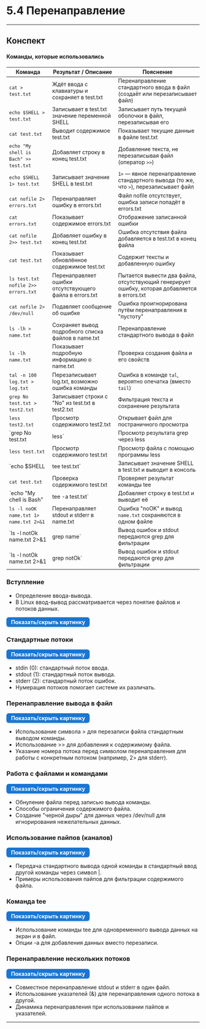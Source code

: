 # 5.4 Перенаправление

---
## Конспект

#### Команды, которые использовались

| Команда                              | Результат / Описание                            | Пояснение                                                                                     |
|-------------------------------------|------------------------------------------------|-----------------------------------------------------------------------------------------------|
| `cat > test.txt`                    | Ждёт ввода с клавиатуры и сохраняет в test.txt | Перенаправление стандартного ввода в файл (создаёт или перезаписывает файл)                   |
| `echo $SHELL > test.txt`            | Записывает в test.txt значение переменной SHELL | Записывает путь текущей оболочки в файл, перезаписывая его                                   |
| `cat test.txt`                      | Выводит содержимое test.txt                      | Показывает текущие данные в файле test.txt                                                   |
| `echo "My shell is Bach" >> test.txt` | Добавляет строку в конец test.txt               | Добавление текста, не перезаписывая файл (оператор `>>`)                                     |
| `echo $SHELL 1> test.txt`           | Записывает значение SHELL в test.txt            | `1>` — явное перенаправление стандартного вывода (то же, что `>`), перезаписывает файл       |
| `cat nofile 2> errors.txt`          | Перенаправляет ошибку в errors.txt               | Файл nofile отсутствует, ошибка записи попадёт в errors.txt                                  |
| `cat errors.txt`                    | Показывает содержимое errors.txt                  | Отображение записанной ошибки                                                                |
| `cat nofile 2>> test.txt`           | Добавляет ошибку в конец test.txt                  | Ошибка отсутствия файла добавляется в test.txt в конец файла                                 |
| `cat test.txt`                      | Показывает обновлённое содержимое test.txt         | Содержит тексты и добавленную ошибку                                                         |
| `ls test.txt nofile 2>> errors.txt` | Перенаправляет ошибки отсутствующего файла в errors.txt | Пытается вывести два файла, отсутствующий генерирует ошибку, которая добавляется в errors.txt |
| `cat nofile 2> /dev/null`           | Подавляет сообщение об ошибке                      | Ошибка проигнорирована путём перенаправления в "пустоту"                                    |
| `ls -lh > name.txt`                 | Сохраняет вывод подробного списка файлов в name.txt | Перенаправление стандартного вывода в файл                                                  |
| `ls -lh name.txt`                   | Показывает подробную информацию о name.txt         | Проверка создания файла и его свойств                                                       |
| `tal -n 100 log.txt > log.txt`      | Перезаписывает log.txt, возможно ошибка команды  | Ошибка в команде `tal`, вероятно опечатка (вместо `tail`)                                  |
| `grep No test.txt > test2.txt`      | Записывает строки с "No" из test.txt в test2.txt  | Фильтрация текста и сохранение результата                                                   |
| `less test2.txt`                   | Просмотр содержимого test2.txt                      | Открывает файл для постраничного просмотра                                                  |
| `grep No test.txt | less`           | Просмотр результата grep через less                 | Пайп выводит отфильтрованные строки для просмотра через less                                |
| `less test.txt`                    | Просмотр содержимого test.txt                        | Просмотр файла с помощью программы less                                                    |
| `echo $SHELL | tee test.txt`        | Записывает значение SHELL в test.txt и выводит в консоль | Вывод и сохранение одновременно (tee перезаписывает файл)                                  |
| `cat test.txt`                    | Проверка содержимого test.txt                        | Проверяет результат команды tee                                                            |
| `echo "My chell is Bash" | tee -a test.txt` | Добавляет строку в test.txt и выводит её                  | tee с опцией `-a` добавляет в файл, не перезаписывая                                      |
| `ls -l noOK name.txt 1> name.txt 2>&1` | Перенаправляет stdout и stderr в name.txt               | Ошибка "noOK" и вывод `name.txt` сохраняются в одном файле                                 |
| `ls -l notOk name.txt 2>&1 | grep name` | Вывод ошибок и stdout передаются grep для фильтрации         | Отображает строки, содержащие "name" в выводе команды                                      |
| `ls -l notOk name.txt 2>&1 | grep notOk` | Вывод ошибок и stdout передаются grep для фильтрации         | Отображает строки, содержащие "notOk" в выводе команды                                    |



### Вступление
- Определение ввода-вывода.
- В Linux ввод-вывод рассматривается через понятие файлов и потоков данных.

<details> <summary style=" 
          display: inline-block; 
          padding: 4px 12px; 
          background-color: #1976d2; 
          color: white; font-weight: bold; border-radius: 6px; 
          cursor: pointer; box-shadow: 0 2px 4px rgba(0,0,0,0.15); 
          transition: background-color 0.3s; font-size: 14px; 
          margin: 0 auto; text-align: center;" 
          onmouseover="this.style.backgroundColor='#1565c0'" 
          onmouseout="this.style.backgroundColor='#1976d2'" > 
          Показать/скрыть картинку </summary> <div style="text-align: center; margin-top: 10px;"> 
          <img src="/5  Особенности Bash/Cat.png" alt="Dbeaver" style="display: block; 
          margin: 0 auto; max-width: 90%; height: auto;"> </div> 
</details>


### Стандартные потоки

<details> <summary style=" 
          display: inline-block; 
          padding: 4px 12px; 
          background-color: #1976d2; 
          color: white; font-weight: bold; border-radius: 6px; 
          cursor: pointer; box-shadow: 0 2px 4px rgba(0,0,0,0.15); 
          transition: background-color 0.3s; font-size: 14px; 
          margin: 0 auto; text-align: center;" 
          onmouseover="this.style.backgroundColor='#1565c0'" 
          onmouseout="this.style.backgroundColor='#1976d2'" > 
          Показать/скрыть картинку </summary> <div style="text-align: center; margin-top: 10px;"> 
          <img src="/5  Особенности Bash/Cat2.png" alt="Dbeaver" style="display: block; 
          margin: 0 auto; max-width: 90%; height: auto;"> </div> 
</details>

- stdin (0): стандартный поток ввода.
- stdout (1): стандартный поток вывода.
- stderr (2): стандартный поток ошибок.
- Нумерация потоков помогает системе их различать.
### Перенаправление вывода в файл
<details> <summary style=" 
          display: inline-block; 
          padding: 4px 12px; 
          background-color: #1976d2; 
          color: white; font-weight: bold; border-radius: 6px; 
          cursor: pointer; box-shadow: 0 2px 4px rgba(0,0,0,0.15); 
          transition: background-color 0.3s; font-size: 14px; 
          margin: 0 auto; text-align: center;" 
          onmouseover="this.style.backgroundColor='#1565c0'" 
          onmouseout="this.style.backgroundColor='#1976d2'" > 
          Показать/скрыть картинку </summary> <div style="text-align: center; margin-top: 10px;"> 
          <img src="/5  Особенности Bash/Cat3.png" alt="Dbeaver" style="display: block; 
          margin: 0 auto; max-width: 90%; height: auto;"> </div> 
</details>

- Использование символа > для перезаписи файла стандартным выводом команды.
- Использование >> для добавления к содержимому файла.
- Указание номера потока перед символом перенаправления для работы с конкретным потоком (например, 2> для stderr).
### Работа с файлами и командами

<details> <summary style=" 
          display: inline-block; 
          padding: 4px 12px; 
          background-color: #1976d2; 
          color: white; font-weight: bold; border-radius: 6px; 
          cursor: pointer; box-shadow: 0 2px 4px rgba(0,0,0,0.15); 
          transition: background-color 0.3s; font-size: 14px; 
          margin: 0 auto; text-align: center;" 
          onmouseover="this.style.backgroundColor='#1565c0'" 
          onmouseout="this.style.backgroundColor='#1976d2'" > 
          Показать/скрыть картинку </summary> <div style="text-align: center; margin-top: 10px;"> 
          <img src="/5  Особенности Bash/Cat4.png" alt="Dbeaver" style="display: block; 
          margin: 0 auto; max-width: 90%; height: auto;"> </div> 
</details>

- Обнуление файла перед записью вывода команды.
- Способы ограничения содержимого файла.
- Создание "черной дыры" для данных через /dev/null для игнорирования нежелательных данных.
### Использование пайпов (каналов)

<details> <summary style=" 
          display: inline-block; 
          padding: 4px 12px; 
          background-color: #1976d2; 
          color: white; font-weight: bold; border-radius: 6px; 
          cursor: pointer; box-shadow: 0 2px 4px rgba(0,0,0,0.15); 
          transition: background-color 0.3s; font-size: 14px; 
          margin: 0 auto; text-align: center;" 
          onmouseover="this.style.backgroundColor='#1565c0'" 
          onmouseout="this.style.backgroundColor='#1976d2'" > 
          Показать/скрыть картинку </summary> <div style="text-align: center; margin-top: 10px;"> 
          <img src="/5  Особенности Bash/Cat5.png" alt="Dbeaver" style="display: block; 
          margin: 0 auto; max-width: 90%; height: auto;"> </div> 
</details>

- Передача стандартного вывода одной команды в стандартный ввод другой команды через символ |.
- Примеры использования пайпов для фильтрации содержимого файла.
### Команда tee

<details> <summary style=" 
          display: inline-block; 
          padding: 4px 12px; 
          background-color: #1976d2; 
          color: white; font-weight: bold; border-radius: 6px; 
          cursor: pointer; box-shadow: 0 2px 4px rgba(0,0,0,0.15); 
          transition: background-color 0.3s; font-size: 14px; 
          margin: 0 auto; text-align: center;" 
          onmouseover="this.style.backgroundColor='#1565c0'" 
          onmouseout="this.style.backgroundColor='#1976d2'" > 
          Показать/скрыть картинку </summary> <div style="text-align: center; margin-top: 10px;"> 
          <img src="/5  Особенности Bash/Cat6.png" alt="Dbeaver" style="display: block; 
          margin: 0 auto; max-width: 90%; height: auto;"> </div> 
</details>

- Использование команды tee для одновременного вывода данных на экран и в файл.
- Опции -a для добавления данных вместо перезаписи.
### Перенаправление нескольких потоков

<details> <summary style=" 
          display: inline-block; 
          padding: 4px 12px; 
          background-color: #1976d2; 
          color: white; font-weight: bold; border-radius: 6px; 
          cursor: pointer; box-shadow: 0 2px 4px rgba(0,0,0,0.15); 
          transition: background-color 0.3s; font-size: 14px; 
          margin: 0 auto; text-align: center;" 
          onmouseover="this.style.backgroundColor='#1565c0'" 
          onmouseout="this.style.backgroundColor='#1976d2'" > 
          Показать/скрыть картинку </summary> <div style="text-align: center; margin-top: 10px;"> 
          <img src="/5  Особенности Bash/Cat7.png" alt="Dbeaver" style="display: block; 
          margin: 0 auto; max-width: 90%; height: auto;"> </div> 
</details>

- Совместное перенаправление stdout и stderr в один файл.
- Использование указателей (&) для перенаправления одного потока в другой.
- Динамика перенаправления при использовании пайпов и указателей.

--- 
